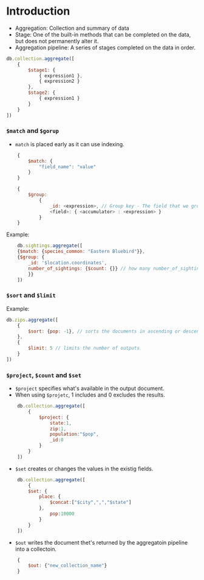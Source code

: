 # Introduction

* Aggregation: Collection and summary of data
* Stage: One of the built-in methods that can be completed on the data, but does not permanently alter it.
* Aggregation pipeline: A series of stages completed on the data in order.

```javascript
db.collection.aggregate([
    {
        $stage1: {
            { expression1 },
            { expression2 }
        },
        $stage2: {
            { expression1 }
        }
    }
])
```

### `$match` and `$gorup`

* `match` is placed early as it can use indexing.

```javascript
    {
        $match: {
            "field_name": "value"
        }
    }
```

```javascript
    {
        $group:
            {
                _id: <expression>, // Group key - The field that we group by.
                <field>: { <accumulator> : <expression> }
            }
    }
 ```

Example:  
```javascript
    db.sightings.aggregate([
    {$match: {species_common: "Eastern Bluebird"}}, 
    {$group: {
        _id: '$location.coordinates', 
        number_of_sightings: {$count: {}} // how many number_of_sightings are there in each coordinates
        }}
    ])
```

### `$sort` and `$limit`

Example:  
```javascript
db.zips.aggregate([
    {
        $sort: {pop: -1}, // sorts the documents in ascending or descending order
    },
    {
        $limit: 5 // limits the number of outputs
    }
])
```

### `$project`, `$count` and `$set`

* `$project` specifies what's available in the output document.
* When using `$projetc`, 1 includes and 0 excludes the results.

```javascript
    db.collection.aggregate([
        {
            $project: {
                state:1, 
                zip:1,
                population:"$pop",
                _id:0 
            }
        }
    ])
```

* `$set` creates or changes the values in the existig fields.

```javascript
    db.collection.aggregate([
        {
        $set: {
            place: {
                $concat:["$city",",","$state"]
            },
                pop:10000
            }
        }
    ])
```

* `$out` writes the document thet's returned by the aggregatoin pipeline into a collectoin.

```javascript
    {
        $out: {"new_collection_name"}
    }
```